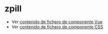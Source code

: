 # zpill

 - Ver [contenido de fichero de componente Vue](./zpill.vue)
 - Ver [contenido de fichero de componente CSS](./zpill.css)
